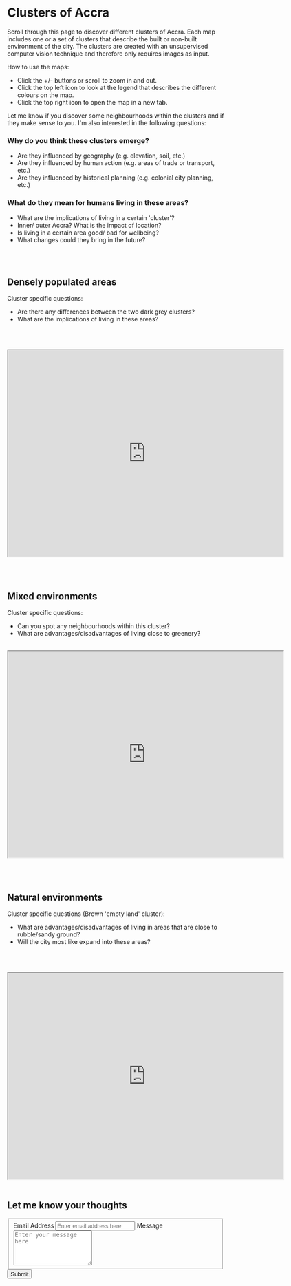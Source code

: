 # Clusters of Accra

Scroll through this page to discover different clusters of Accra. Each map includes one or a set of clusters that describe the built or non-built environment of the city. The clusters are created with an unsupervised computer vision technique and therefore only requires images as input.

How to use the maps:
- Click the +/- buttons or scroll to zoom in and out.
- Click the top left icon to look at the legend that describes the different colours on the map.
- Click the top right icon to open the map in a new tab.


Let me know if you discover some neighbourhoods within the clusters and if they make sense to you.
I'm also interested in the following questions:

### Why do you think these clusters emerge?
* Are they influenced by geography (e.g. elevation, soil, etc.)
* Are they influenced by human action (e.g. areas of trade or transport, etc.)
* Are they influenced by historical planning (e.g. colonial city planning, etc.)


### What do they mean for humans living in these areas?
* What are the implications of living in a certain 'cluster'?
* Inner/ outer Accra? What is the impact of location?
* Is living in a certain area good/ bad for wellbeing?
* What changes could they bring in the future?


<br/><br/>

## Densely populated areas

Cluster specific questions:
- Are there any differences between the two dark grey clusters?
- What are the implications of living in these areas?

<br/><br/>

<iframe src="https://www.google.com/maps/d/u/0/embed?mid=1Sil1xH_RSBqN9GSPbgR3-yFW6rNJU2rR" width="640" height="480"></iframe>

<br/><br/>

## Mixed environments

Cluster specific questions:
- Can you spot any neighbourhoods within this cluster?
- What are advantages/disadvantages of living close to greenery?
<br/><br/>

<iframe src="https://www.google.com/maps/d/u/0/embed?mid=1F9ZGhvCr8qHo0VH8Z4pupH67jBvBkkbb" width="640" height="480"></iframe>

<br/><br/>

## Natural environments

Cluster specific questions (Brown 'empty land' cluster):
- What are advantages/disadvantages of living in areas that are close to rubble/sandy ground?
- Will the city most like expand into these areas?

<br/><br/>

<iframe src="https://www.google.com/maps/d/u/0/embed?mid=1Pl2iYoClOaY8aevwqg3i1NolVlaXqFkY" width="640" height="480"></iframe>
<br/><br/>

## Let me know your thoughts
<form id="fs-frm" name="simple-contact-form" accept-charset="utf-8" action="https://formspree.io/f/mayvwevj" method="post">
  <fieldset id="fs-frm-inputs">
    <label for="email-address">Email Address</label>
    <input type="email" name="_replyto" id="email-address" placeholder="Enter email address here" required="">
    <label for="message">Message</label>
    <textarea rows="5" name="message" id="message" placeholder="Enter your message here" required=""></textarea>
    <input type="hidden" name="_subject" id="email-subject" value="Contact Form Submission">
  </fieldset>
  <input type="submit" value="Submit">
</form>

